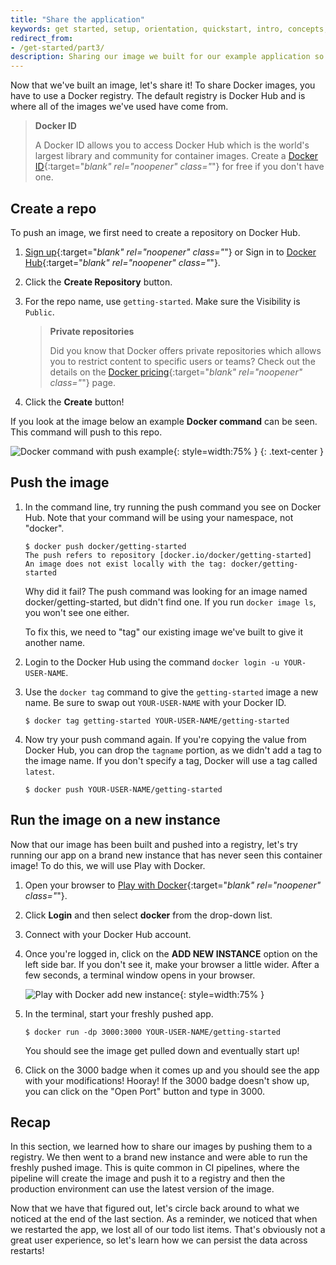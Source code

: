 ```yaml
---
title: "Share the application"
keywords: get started, setup, orientation, quickstart, intro, concepts, containers, docker desktop, docker hub, sharing
redirect_from:
- /get-started/part3/
description: Sharing our image we built for our example application so we can run it else where and other developers can use it
---
```


Now that we've built an image, let's share it! To share Docker images, you have to use a Docker
registry. The default registry is Docker Hub and is where all of the images we've used have come from.

> **Docker ID**
>
> A Docker ID allows you to access Docker Hub which is the world's largest library and community for container images. Create a [Docker ID](https://hub.docker.com/signup){:target="_blank" rel="noopener" class="_"} for free if you don't have one.

## Create a repo

To push an image, we first need to create a repository on Docker Hub.

1. [Sign up](https://www.docker.com/pricing?utm_source=docker&utm_medium=webreferral&utm_campaign=docs_driven_upgrade){:target="_blank" rel="noopener" class="_"} or Sign in to [Docker Hub](https://hub.docker.com){:target="_blank" rel="noopener" class="_"}.

2. Click the **Create Repository** button.

3. For the repo name, use `getting-started`. Make sure the Visibility is `Public`.

    > **Private repositories**
    >
    > Did you know that Docker offers private repositories which allows you to restrict content to specific users or teams? Check out the details on the [Docker pricing](https://www.docker.com/pricing?utm_source=docker&utm_medium=webreferral&utm_campaign=docs_driven_upgrade){:target="_blank" rel="noopener" class="_"} page.

4. Click the **Create** button!

If you look at the image below an example **Docker command** can be seen. This command will push to this repo.

![Docker command with push example](images/push-command.png){: style=width:75% }
{: .text-center }

## Push the image

1. In the command line, try running the push command you see on Docker Hub. Note that your command
   will be using your namespace, not "docker".

    ```plaintext
    $ docker push docker/getting-started
    The push refers to repository [docker.io/docker/getting-started]
    An image does not exist locally with the tag: docker/getting-started
    ```

    Why did it fail? The push command was looking for an image named docker/getting-started, but
    didn't find one. If you run `docker image ls`, you won't see one either.

    To fix this, we need to "tag" our existing image we've built to give it another name.

2. Login to the Docker Hub using the command `docker login -u YOUR-USER-NAME`.

3. Use the `docker tag` command to give the `getting-started` image a new name. Be sure to swap out
   `YOUR-USER-NAME` with your Docker ID.

    ```console
    $ docker tag getting-started YOUR-USER-NAME/getting-started
    ```

4. Now try your push command again. If you're copying the value from Docker Hub, you can drop the
   `tagname` portion, as we didn't add a tag to the image name. If you don't specify a tag, Docker
   will use a tag called `latest`.

    ```console
    $ docker push YOUR-USER-NAME/getting-started
    ```

## Run the image on a new instance

Now that our image has been built and pushed into a registry, let's try running our app on a brand
new instance that has never seen this container image! To do this, we will use Play with Docker.

1. Open your browser to [Play with Docker](https://labs.play-with-docker.com/){:target="_blank" rel="noopener" class="_"}.

2. Click **Login** and then select **docker** from the drop-down list.

3. Connect with your Docker Hub account.

4. Once you're logged in, click on the **ADD NEW INSTANCE** option on the left side bar. If you don't see it, make your browser a little wider. After a few seconds, a terminal window opens in your browser.

    ![Play with Docker add new instance](images/pwd-add-new-instance.png){: style=width:75% }

5. In the terminal, start your freshly pushed app.

    ```console
    $ docker run -dp 3000:3000 YOUR-USER-NAME/getting-started
    ```

    You should see the image get pulled down and eventually start up!

6. Click on the 3000 badge when it comes up and you should see the app with your modifications! Hooray!
    If the 3000 badge doesn't show up, you can click on the "Open Port" button and type in 3000.

## Recap

In this section, we learned how to share our images by pushing them to a registry. We then went to a
brand new instance and were able to run the freshly pushed image. This is quite common in CI pipelines,
where the pipeline will create the image and push it to a registry and then the production environment
can use the latest version of the image.

Now that we have that figured out, let's circle back around to what we noticed at the end of the last
section. As a reminder, we noticed that when we restarted the app, we lost all of our todo list items.
That's obviously not a great user experience, so let's learn how we can persist the data across
restarts!
